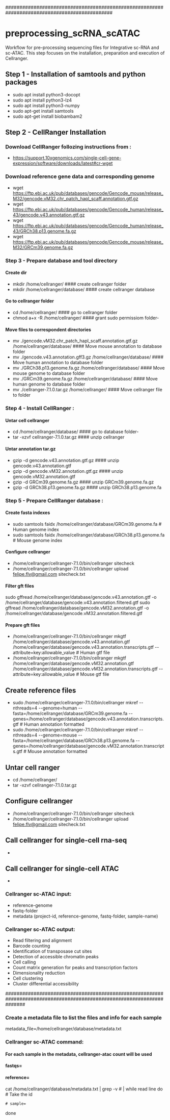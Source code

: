 ##############################################################################################
# preprocessing_scRNA_scATAC
Workflow for pre-processing sequencing files for Integrative sc-RNA and sc-ATAC. This step focuses on the installation, preparation and execution of Cellranger.

## Step 1 - Installation of samtools and python packages
  - sudo apt install python3-docopt
  - sudo apt install python3-lz4
  - sudo apt install python3-numpy
  - sudo apt-get install samtools
  - sudo apt-get install biobambam2
  
## Step 2 -  CellRanger Installation
### Download CellRanger follozing instructions from :
  - https://support.10xgenomics.com/single-cell-gene-expression/software/downloads/latest#cr-wget

### Download reference gene data and corresponding genome
  - wget https://ftp.ebi.ac.uk/pub/databases/gencode/Gencode_mouse/release_M32/gencode.vM32.chr_patch_hapl_scaff.annotation.gtf.gz
  - wget https://ftp.ebi.ac.uk/pub/databases/gencode/Gencode_human/release_43/gencode.v43.annotation.gtf.gz
  - wget https://ftp.ebi.ac.uk/pub/databases/gencode/Gencode_human/release_43/GRCh38.p13.genome.fa.gz
  - wget https://ftp.ebi.ac.uk/pub/databases/gencode/Gencode_mouse/release_M32/GRCm39.genome.fa.gz    
    
### Step 3 - Prepare database and tool directory
#### Create dir
  - mkdir /home/cellranger/                                           #### create cellranger folder
  - mkdir /home/cellranger/database/                                  #### create cellranger database

#### Go to cellranger folder
  - cd /home/cellranger/                                              #### go to cellranger folder
  - chmod a+x -R /home/cellranger/                                    #### grant sudo permissiom folder- 
    
#### Move files to correspondent directories
  - mv ./gencode.vM32.chr_patch_hapl_scaff.annotation.gtf.gz /home/cellranger/database/            #### Move mouse annotation to database folder
  - mv ./gencode.v43.annotation.gff3.gz /home/cellranger/database/                                 #### Move human annotation to database folder 
  - mv ./GRCh38.p13.genome.fa.gz /home/cellranger/database/                                        #### Move mouse genome to database folder
  - mv ./GRCm39.genome.fa.gz     /home/cellranger/database/                                        #### Move human genome to database folder
  - mv ./cellranger-7.1.0.tar.gz /home/cellranger/                                                 #### Move cellranger file to folder

### Step 4 - Install CellRanger :
#### Untar cell cellranger
  - cd /home/cellranger/database/                                         #### go to database folder- 
  - tar -xzvf cellranger-7.1.0.tar.gz                                     #### unzip cellranger

#### Untar annotation tar.gz
  - gzip -d gencode.v43.annotation.gtf.gz                                 #### unzip gencode.v43.annotation.gtf
  - gzip -d gencode.vM32.annotation.gtf.gz                                #### unzip gencode.vM32.annotation.gtf
  - gzip -d GRCm39.genome.fa.gz                                           #### unzip GRCm39.genome.fa.gz
  - gzip -d GRCh38.p13.genome.fa.gz                                       #### unzip GRCh38.p13.genome.fa

### Step 5 - Prepare CellRanger database :   
#### Create fasta indexes
  - sudo samtools faidx /home/cellranger/database/GRCm39.genome.fa     # Human genome index
  - sudo samtools faidx /home/cellranger/database/GRCh38.p13.genome.fa # Mouse genome index

#### Configure cellranger
  - /home/cellranger/cellranger-7.1.0/bin/cellranger sitecheck
  - /home/cellranger/cellranger-7.1.0/bin/cellranger upload felipe.flv@gmail.com sitecheck.txt

#### Filter gft files
sudo gffread /home/cellranger/database/gencode.v43.annotation.gtf -o /home/cellranger/database/gencode.v43.annotation.filtered.gtf
sudo gffread /home/cellranger/database/gencode.vM32.annotation.gtf -o /home/cellranger/database/gencode.vM32.annotation.filtered.gtf


#### Prepare gft files
  - /home/cellranger/cellranger-7.1.0/bin/cellranger mkgtf /home/cellranger/database/gencode.v43.annotation.gtf /home/cellranger/database/gencode.v43.annotation.transcripts.gtf --attribute=key:allowable_value # Human gtf file
  - /home/cellranger/cellranger-7.1.0/bin/cellranger mkgtf /home/cellranger/database/gencode.vM32.annotation.gtf /home/cellranger/database/gencode.vM32.annotation.transcripts.gtf --attribute=key:allowable_value # Mouse gtf file

## Create reference files
  - sudo /home/cellranger/cellranger-7.1.0/bin/cellranger mkref --nthreads=4 --genome=human --fasta=/home/cellranger/database/GRCm39.genome.fa --genes=/home/cellranger/database/gencode.v43.annotation.transcripts.gtf # Human annotation formatted
  - sudo /home/cellranger/cellranger-7.1.0/bin/cellranger mkref --nthreads=4 --genome=mouse --fasta=/home/cellranger/database/GRCh38.p13.genome.fa --genes=/home/cellranger/database/gencode.vM32.annotation.transcripts.gtf # Mouse annotation formatted

## Untar cell ranger
  - cd /home/cellranger/
  - tar -xzvf cellranger-7.1.0.tar.gz

## Configure cellranger
  - /home/cellranger/cellranger-7.1.0/bin/cellranger sitecheck
  - /home/cellranger/cellranger-7.1.0/bin/cellranger upload felipe.flv@gmail.com sitecheck.txt
    
## Call cellranger for single-cell rna-seq
  -
## Call cellranger for single-cell ATAC
  -
### Cellranger sc-ATAC input:
  - reference-genome
  - fastq-folder
  - metadata (project-id, reference-genome, fastq-folder, sample-name)

### Cellranger sc-ATAC output:
  - Read filtering and alignment
  - Barcode counting
  - Identification of transposase cut sites
  - Detection of accessible chromatin peaks
  - Cell calling
  - Count matrix generation for peaks and transcription factors
  - Dimensionality reduction
  - Cell clustering
  - Cluster differential accessibility

#######################################################################################################################
### Create a metadata file to list the files and info for each sample 
metadata_file=/home/cellranger/database/metadata.txt

### Cellranger sc-ATAC command:
#### For each sample in the metadata, cellranger-atac count will be used 
#### fastqs=
#### reference=
cat /home/cellranger/database/metadata.txt | grep -v #  | while read line 
do
    # Take the id
        
    # sample=       
done






